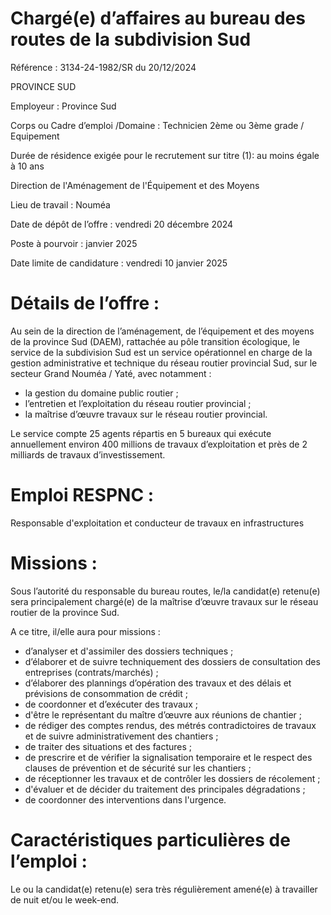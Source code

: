 # Chargé(e) d’affaires au bureau des routes de la subdivision Sud

Référence : 3134-24-1982/SR du 20/12/2024

PROVINCE SUD

Employeur : Province Sud

Corps ou Cadre d’emploi /Domaine : Technicien 2ème ou 3ème grade / Equipement

Durée de résidence exigée pour le recrutement sur titre (1): au moins égale à 10 ans

Direction de l'Aménagement de l'Équipement et des Moyens

Lieu de travail : Nouméa

Date de dépôt de l’offre : vendredi 20 décembre 2024

Poste à pourvoir : janvier 2025

Date limite de candidature : vendredi 10 janvier 2025

# Détails de l’offre :

Au sein de la direction de l’aménagement, de l’équipement et des moyens de la province Sud (DAEM), rattachée au pôle transition écologique, le service de la subdivision Sud est un service opérationnel en charge de la gestion administrative et technique du réseau routier provincial Sud, sur le secteur Grand Nouméa / Yaté, avec notamment :

- la gestion du domaine public routier ;
- l’entretien et l’exploitation du réseau routier provincial ;
- la maîtrise d’œuvre travaux sur le réseau routier provincial.

Le service compte 25 agents répartis en 5 bureaux qui exécute annuellement environ 400 millions de travaux d’exploitation et près de 2 milliards de travaux d’investissement.

# Emploi RESPNC :

Responsable d'exploitation et conducteur de travaux en infrastructures

# Missions :

Sous l’autorité du responsable du bureau routes, le/la candidat(e) retenu(e) sera principalement chargé(e) de la maîtrise d’œuvre travaux sur le réseau routier de la province Sud.

A ce titre, il/elle aura pour missions :

- d’analyser et d'assimiler des dossiers techniques ;
- d’élaborer et de suivre techniquement des dossiers de consultation des entreprises (contrats/marchés) ;
- d’élaborer des plannings d’opération des travaux et des délais et prévisions de consommation de crédit ;
- de coordonner et d’exécuter des travaux ;
- d'être le représentant du maître d’œuvre aux réunions de chantier ;
- de rédiger des comptes rendus, des métrés contradictoires de travaux et de suivre administrativement des chantiers ;
- de traiter des situations et des factures ;
- de prescrire et de vérifier la signalisation temporaire et le respect des clauses de prévention et de sécurité sur les chantiers ;
- de réceptionner les travaux et de contrôler les dossiers de récolement ;
- d'évaluer et de décider du traitement des principales dégradations ;
- de coordonner des interventions dans l'urgence.

# Caractéristiques particulières de l’emploi :

Le ou la candidat(e) retenu(e) sera très régulièrement amené(e) à travailler de nuit et/ou le week-end.